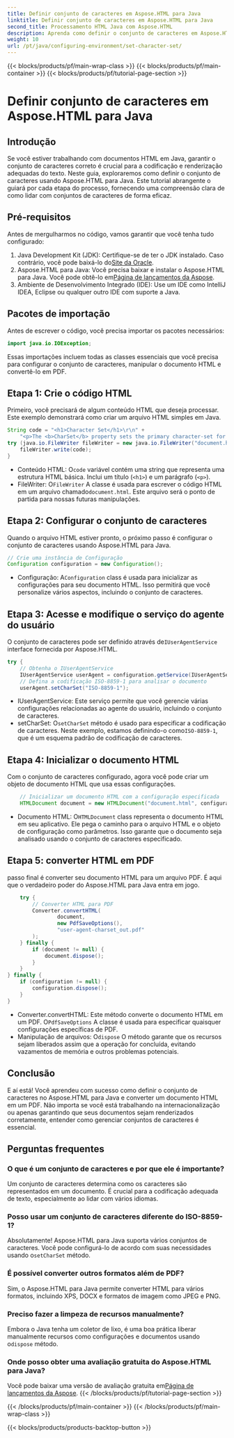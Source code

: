 ```yaml
---
title: Definir conjunto de caracteres em Aspose.HTML para Java
linktitle: Definir conjunto de caracteres em Aspose.HTML para Java
second_title: Processamento HTML Java com Aspose.HTML
description: Aprenda como definir o conjunto de caracteres em Aspose.HTML para Java e converter HTML para PDF neste guia passo a passo. Garanta a codificação e renderização de texto adequadas.
weight: 10
url: /pt/java/configuring-environment/set-character-set/
---
```


{{< blocks/products/pf/main-wrap-class >}}
{{< blocks/products/pf/main-container >}}
{{< blocks/products/pf/tutorial-page-section >}}

# Definir conjunto de caracteres em Aspose.HTML para Java

## Introdução
Se você estiver trabalhando com documentos HTML em Java, garantir o conjunto de caracteres correto é crucial para a codificação e renderização adequadas do texto. Neste guia, exploraremos como definir o conjunto de caracteres usando Aspose.HTML para Java. Este tutorial abrangente o guiará por cada etapa do processo, fornecendo uma compreensão clara de como lidar com conjuntos de caracteres de forma eficaz.
## Pré-requisitos
Antes de mergulharmos no código, vamos garantir que você tenha tudo configurado:
1.  Java Development Kit (JDK): Certifique-se de ter o JDK instalado. Caso contrário, você pode baixá-lo do[Site da Oracle](https://www.oracle.com/java/technologies/javase-downloads.html).
2.  Aspose.HTML para Java: Você precisa baixar e instalar o Aspose.HTML para Java. Você pode obtê-lo em[Página de lançamentos da Aspose](https://releases.aspose.com/html/java/).
3. Ambiente de Desenvolvimento Integrado (IDE): Use um IDE como IntelliJ IDEA, Eclipse ou qualquer outro IDE com suporte a Java.

## Pacotes de importação
Antes de escrever o código, você precisa importar os pacotes necessários:
```java
import java.io.IOException;
```
Essas importações incluem todas as classes essenciais que você precisa para configurar o conjunto de caracteres, manipular o documento HTML e convertê-lo em PDF.

## Etapa 1: Crie o código HTML
Primeiro, você precisará de algum conteúdo HTML que deseja processar. Este exemplo demonstrará como criar um arquivo HTML simples em Java.
```java
String code = "<h1>Character Set</h1>\r\n" +
    "<p>The <b>CharSet</b> property sets the primary character-set for a document.</p>\r\n";
try (java.io.FileWriter fileWriter = new java.io.FileWriter("document.html")) {
    fileWriter.write(code);
}
```

-  Conteúdo HTML: O`code` variável contém uma string que representa uma estrutura HTML básica. Inclui um título (`<h1>`) e um parágrafo (`<p>`).
-  FileWriter: O`FileWriter` A classe é usada para escrever o código HTML em um arquivo chamado`document.html`. Este arquivo será o ponto de partida para nossas futuras manipulações.
## Etapa 2: Configurar o conjunto de caracteres
Quando o arquivo HTML estiver pronto, o próximo passo é configurar o conjunto de caracteres usando Aspose.HTML para Java.
```java
// Crie uma instância de Configuração
Configuration configuration = new Configuration();
```

-  Configuração: A`Configuration` class é usada para inicializar as configurações para seu documento HTML. Isso permitirá que você personalize vários aspectos, incluindo o conjunto de caracteres.
## Etapa 3: Acesse e modifique o serviço do agente do usuário
 O conjunto de caracteres pode ser definido através de`IUserAgentService` interface fornecida por Aspose.HTML.

```java
try {
    // Obtenha o IUserAgentService
    IUserAgentService userAgent = configuration.getService(IUserAgentService.class);
    // Defina a codificação ISO-8859-1 para analisar o documento
    userAgent.setCharSet("ISO-8859-1");
```

- IUserAgentService: Este serviço permite que você gerencie várias configurações relacionadas ao agente do usuário, incluindo o conjunto de caracteres.
-  setCharSet: O`setCharSet` método é usado para especificar a codificação de caracteres. Neste exemplo, estamos definindo-o como`ISO-8859-1`, que é um esquema padrão de codificação de caracteres.
## Etapa 4: Inicializar o documento HTML
Com o conjunto de caracteres configurado, agora você pode criar um objeto de documento HTML que usa essas configurações.

```java
    // Inicializar um documento HTML com a configuração especificada
    HTMLDocument document = new HTMLDocument("document.html", configuration);
```

-  Documento HTML: O`HTMLDocument` class representa o documento HTML em seu aplicativo. Ele pega o caminho para o arquivo HTML e o objeto de configuração como parâmetros. Isso garante que o documento seja analisado usando o conjunto de caracteres especificado.
## Etapa 5: converter HTML em PDF
passo final é converter seu documento HTML para um arquivo PDF. É aqui que o verdadeiro poder do Aspose.HTML para Java entra em jogo.

```java
    try {
        // Converter HTML para PDF
        Converter.convertHTML(
                document,
                new PdfSaveOptions(),
                "user-agent-charset_out.pdf"
        );
    } finally {
        if (document != null) {
            document.dispose();
        }
    }
} finally {
    if (configuration != null) {
        configuration.dispose();
    }
}
```

-  Converter.convertHTML: Este método converte o documento HTML em um PDF. O`PdfSaveOptions` A classe é usada para especificar quaisquer configurações específicas de PDF.
-  Manipulação de arquivos: O`dispose` O método garante que os recursos sejam liberados assim que a operação for concluída, evitando vazamentos de memória e outros problemas potenciais.

## Conclusão
E aí está! Você aprendeu com sucesso como definir o conjunto de caracteres no Aspose.HTML para Java e converter um documento HTML em um PDF. Não importa se você está trabalhando na internacionalização ou apenas garantindo que seus documentos sejam renderizados corretamente, entender como gerenciar conjuntos de caracteres é essencial.

## Perguntas frequentes
### O que é um conjunto de caracteres e por que ele é importante?  
Um conjunto de caracteres determina como os caracteres são representados em um documento. É crucial para a codificação adequada de texto, especialmente ao lidar com vários idiomas.
### Posso usar um conjunto de caracteres diferente do ISO-8859-1?  
 Absolutamente! Aspose.HTML para Java suporta vários conjuntos de caracteres. Você pode configurá-lo de acordo com suas necessidades usando o`setCharSet` método.
### É possível converter outros formatos além de PDF?  
Sim, o Aspose.HTML para Java permite converter HTML para vários formatos, incluindo XPS, DOCX e formatos de imagem como JPEG e PNG.
### Preciso fazer a limpeza de recursos manualmente?  
 Embora o Java tenha um coletor de lixo, é uma boa prática liberar manualmente recursos como configurações e documentos usando o`dispose` método.
### Onde posso obter uma avaliação gratuita do Aspose.HTML para Java?  
 Você pode baixar uma versão de avaliação gratuita em[Página de lançamentos da Aspose](https://releases.aspose.com/).
{{< /blocks/products/pf/tutorial-page-section >}}

{{< /blocks/products/pf/main-container >}}
{{< /blocks/products/pf/main-wrap-class >}}

{{< blocks/products/products-backtop-button >}}
